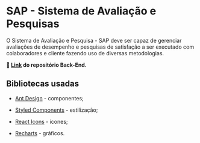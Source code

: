 # SAP -  Sistema de Avaliação e Pesquisas

O Sistema de Avaliação e Pesquisa - SAP deve ser capaz de gerenciar avaliações de desempenho e pesquisas de satisfação a ser executado com colaboradores e cliente fazendo uso de diversas metodologias.

<strong> &#x1F517; [Link](https://github.com/larissacard/Sistema-de-Autoavaliacao-BackEnd) do repositório Back-End. </strong>

## Bibliotecas usadas

- [Ant Design](https://ant.design) - componentes;

- [Styled Components](https://styled-components.com) - estilização;

- [React Icons](https://react-icons.github.io/react-icons/) - ícones;

- [Recharts](https://recharts.org/en-US/) - gráficos.
